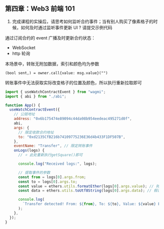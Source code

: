 ## 第四章：Web3 前端 101

1. 完成课程的实操后，请思考如何监听合约事件；当有别人购买了像素格子的时候，如何及时通过监听事件更新 UI ? 请提交示例代码

通过订阅合约的 event 广播及时更新合约状态：

- WebSocket
- http 轮询

本场景中，转账无附加数据，索引和颜色均为参数

```solidity
(bool sent,) = owner.call{value: msg.value}("")
```

转账事件中无法获取实际改变格子的位置及颜色，所以执行重新拉取即可

```jsx
import { useWatchContractEvent } from "wagmi";
import { abi } from "./abi";

function App() {
  useWatchContractEvent({
    // 公链地址
    address: "0x6b175474e89094c44da98b954eedeac495271d0f",
    abi,
    args: {
      // 限定收款合约地址
      to: "0xd2135CfB216b74109775236E36d4b433F1DF507B",
    },
    eventName: "Transfer", // 限定转账事件
    onLogs(logs) {
      // ⭐️ 此处重新执行getSquare()即可

      console.log("Received logs:", logs);

      // 提取事件的参数
      const from = logs[0].args.from;
      const to = logs[0].args.to;
      const value = ethers.utils.formatEther(logs[0].args.value); // 转换为以太币单位
      const data = ethers.utils.toUtf8String(logs[0].args.data); // 假设 `data` 是字符串类型

      console.log(
        `Transfer detected! From: ${from}, To: ${to}, Value: ${value} ETH, Data: ${data}`
      );
    },
  });
}
```
